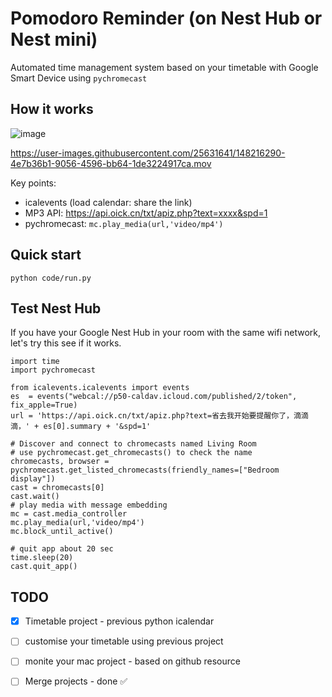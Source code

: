 # Pomodoro Reminder (on Nest Hub or Nest mini)
Automated time management system based on your timetable with Google Smart Device using `pychromecast`

## How it works

![image](https://user-images.githubusercontent.com/25631641/147935578-f27934a1-b945-46f8-b93a-9944f2bc2dfa.png)

https://user-images.githubusercontent.com/25631641/148216290-4e7b36b1-9056-4596-bb64-1de3224917ca.mov

Key points:
- icalevents (load calendar: share the link)
- MP3 API: https://api.oick.cn/txt/apiz.php?text=xxxx&spd=1
- pychromecast: `mc.play_media(url,'video/mp4')`


## Quick start
```
python code/run.py
```

## Test Nest Hub
If you have your Google Nest Hub in your room with the same wifi network, let's try this see if it works.
```{python}
import time
import pychromecast

from icalevents.icalevents import events
es  = events("webcal://p50-caldav.icloud.com/published/2/token", fix_apple=True)
url = 'https://api.oick.cn/txt/apiz.php?text=省去我开始要提醒你了，滴滴滴，' + es[0].summary + '&spd=1'

# Discover and connect to chromecasts named Living Room
# use pychromecast.get_chromecasts() to check the name
chromecasts, browser = pychromecast.get_listed_chromecasts(friendly_names=["Bedroom display"])
cast = chromecasts[0]
cast.wait()
# play media with message embedding
mc = cast.media_controller
mc.play_media(url,'video/mp4')
mc.block_until_active()

# quit app about 20 sec
time.sleep(20)
cast.quit_app()
```

## TODO
- [x] Timetable project - previous python icalendar
- [ ] customise your timetable using previous project
- [ ] monite your mac project - based on github resource 
- [ ] Merge projects - done ✅ 



